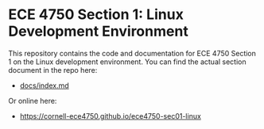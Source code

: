 
ECE 4750 Section 1: Linux Development Environment
==========================================================================

This repository contains the code and documentation for ECE 4750 Section
1 on the Linux development environment. You can find the actual section
document in the repo here:

 - [docs/index.md](docs/index.md)

Or online here:

 - https://cornell-ece4750.github.io/ece4750-sec01-linux

